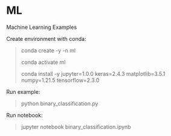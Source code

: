# ML
Machine Learning Examples 

Create environment with conda:
> conda create -y -n ml
> 
> conda activate ml
> 
> conda install -y jupyter=1.0.0 keras=2.4.3 matplotlib=3.5.1 numpy=1.21.5 tensorflow=2.3.0

Run example:
> python binary_classification.py

Run notebook:
> jupyter notebook binary_classification.ipynb
